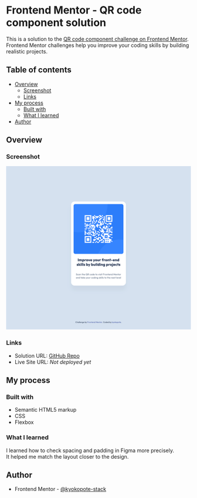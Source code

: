 # Frontend Mentor - QR code component solution

This is a solution to the [QR code component challenge on Frontend Mentor](https://www.frontendmentor.io/challenges/qr-code-component-iux_sIO_H).  
Frontend Mentor challenges help you improve your coding skills by building realistic projects.

## Table of contents

- [Overview](#overview)
  - [Screenshot](#screenshot)
  - [Links](#links)
- [My process](#my-process)
  - [Built with](#built-with)
  - [What I learned](#what-i-learned)
- [Author](#author)

## Overview

### Screenshot

![Screenshot of my solution](./screenshot.png)

### Links

- Solution URL: [GitHub Repo](https://github.com/kyokopote-stack/qr-code-component)
- Live Site URL: _Not deployed yet_

## My process

### Built with

- Semantic HTML5 markup
- CSS
- Flexbox

### What I learned

I learned how to check spacing and padding in Figma more precisely.  
It helped me match the layout closer to the design.

## Author

- Frontend Mentor - [@kyokopote-stack](https://www.frontendmentor.io/profile/kyokopote-stack)
